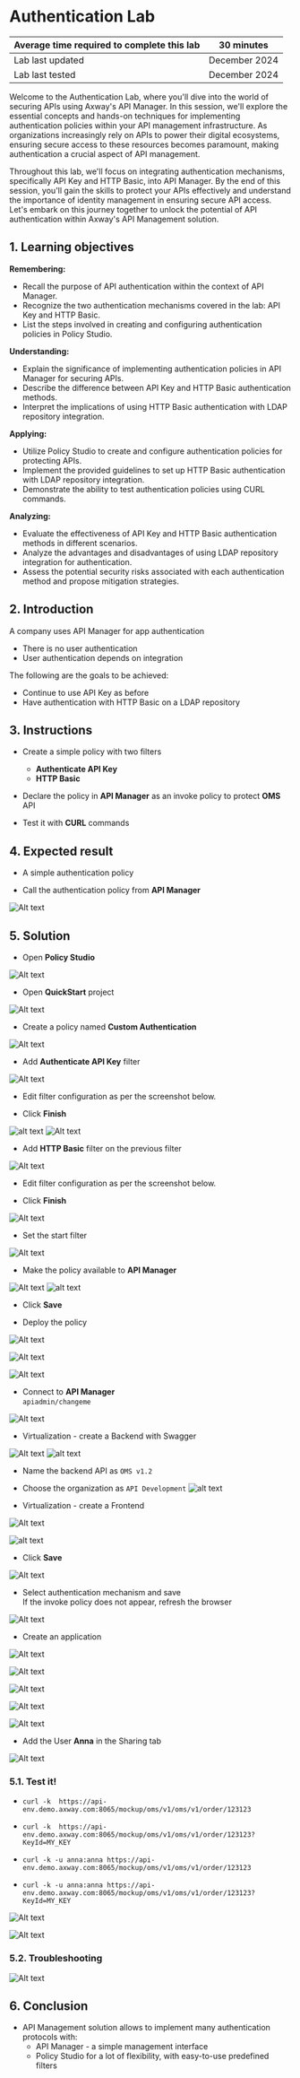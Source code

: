 # Authentication Lab 

| Average time required to complete this lab | 30 minutes |
| ---- | ---- |
| Lab last updated | December 2024 |
| Lab last tested | December 2024 |

Welcome to the Authentication Lab, where you'll dive into the world of securing APIs using Axway's API Manager. In this session, we'll explore the essential concepts and hands-on techniques for implementing authentication policies within your API management infrastructure. As organizations increasingly rely on APIs to power their digital ecosystems, ensuring secure access to these resources becomes paramount, making authentication a crucial aspect of API management.

Throughout this lab, we'll focus on integrating authentication mechanisms, specifically API Key and HTTP Basic, into API Manager. By the end of this session, you'll gain the skills to protect your APIs effectively and understand the importance of identity management in ensuring secure API access. Let's embark on this journey together to unlock the potential of API authentication within Axway's API Management solution.

## 1. Learning objectives

**Remembering:**
   - Recall the purpose of API authentication within the context of API Manager.
   - Recognize the two authentication mechanisms covered in the lab: API Key and HTTP Basic.
   - List the steps involved in creating and configuring authentication policies in Policy Studio.

**Understanding:**
   - Explain the significance of implementing authentication policies in API Manager for securing APIs.
   - Describe the difference between API Key and HTTP Basic authentication methods.
   - Interpret the implications of using HTTP Basic authentication with LDAP repository integration.

**Applying:**
   - Utilize Policy Studio to create and configure authentication policies for protecting APIs.
   - Implement the provided guidelines to set up HTTP Basic authentication with LDAP repository integration.
   - Demonstrate the ability to test authentication policies using CURL commands.

**Analyzing:**
   - Evaluate the effectiveness of API Key and HTTP Basic authentication methods in different scenarios.
   - Analyze the advantages and disadvantages of using LDAP repository integration for authentication.
   - Assess the potential security risks associated with each authentication method and propose mitigation strategies.



## 2. Introduction

A company uses API Manager for app authentication
* There is no user authentication
* User authentication depends on integration

The following are the goals to be achieved:
* Continue to use API Key as before
* Have authentication with HTTP Basic on a LDAP repository


## 3. Instructions

* Create a simple policy with two filters
    * **Authenticate API Key**
    * **HTTP Basic**

* Declare the policy in **API Manager** as an invoke policy to protect **OMS** API

* Test it with **CURL** commands


## 4. Expected result

* A simple authentication policy

* Call the authentication policy from **API Manager**

![Alt text](images/image24.png)





## 5. Solution

* Open **Policy Studio**

![Alt text](images/image25.png)

* Open **QuickStart** project

![Alt text](images/image26.png)

* Create a policy named **Custom Authentication**

![Alt text](images/image27.png)

* Add **Authenticate API Key** filter

![Alt text](images/image28.png)

* Edit filter configuration as per the screenshot below.

* Click **Finish**

![alt text](image.png)
![Alt text](images/image29.png)

* Add **HTTP Basic** filter on the previous filter

![Alt text](images/image30.png)

* Edit filter configuration as per the screenshot below.

* Click **Finish**

![Alt text](images/image31.png)

* Set the start filter

![Alt text](images/image32.png)


* Make the policy available to **API Manager**


![Alt text](images/image33.png)
![alt text](images/image51.png)

* Click **Save**

* Deploy the policy

![Alt text](images/image34.png)

![Alt text](images/image35.png)

![Alt text](images/image36.png)

* Connect to **API Manager**  
`apiadmin/changeme`


![Alt text](images/image37.png)

* Virtualization - create a Backend with Swagger


![Alt text](images/image38.png)
![alt text](images/image52.png)

* Name the backend API as `OMS v1.2`
* Choose the organization as `API Development`
![alt text](images/image53.png)

* Virtualization - create a Frontend


![Alt text](images/image39.png)

![alt text](images/image54.png)
* Click **Save**

![Alt text](images/image40.png)

* Select authentication mechanism and save  
If the invoke policy does not appear, refresh the browser 

![Alt text](images/image41.png)

* Create an application

![Alt text](images/image42.png)

![Alt text](images/image43.png)

![Alt text](images/image44.png)

![Alt text](images/image45.png)

![Alt text](images/image46.png)

* Add the User **Anna** in the Sharing tab

![Alt text](images/image47.png)

### 5.1. Test it!

* `curl -k  https://api-env.demo.axway.com:8065/mockup/oms/v1/oms/v1/order/123123`

* `curl -k  https://api-env.demo.axway.com:8065/mockup/oms/v1/oms/v1/order/123123?KeyId=MY_KEY`

* `curl -k -u anna:anna https://api-env.demo.axway.com:8065/mockup/oms/v1/oms/v1/order/123123`

* `curl -k -u anna:anna https://api-env.demo.axway.com:8065/mockup/oms/v1/oms/v1/order/123123?KeyId=MY_KEY`


![Alt text](images/image48.png)

![Alt text](images/image49.png)

### 5.2. Troubleshooting

![Alt text](images/image50.png)



## 6. Conclusion

* API Management solution allows to implement many authentication protocols with:
    * API Manager - a simple management interface
    * Policy Studio for a lot of flexibility, with easy-to-use predefined filters